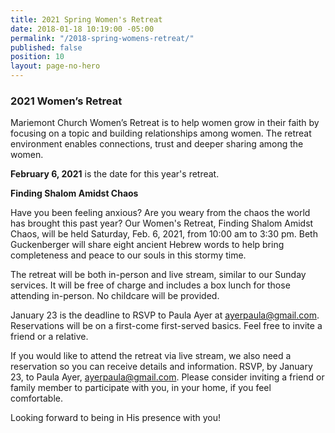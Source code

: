 ```yaml
---
title: 2021 Spring Women's Retreat
date: 2018-01-18 10:19:00 -05:00
permalink: "/2018-spring-womens-retreat/"
published: false
position: 10
layout: page-no-hero
---
```


### 2021 Women’s Retreat

Mariemont Church Women’s Retreat is to help women grow in their faith by focusing on a topic and building relationships among women. The retreat environment enables connections, trust and deeper sharing among the women.

**February 6, 2021** is the date for this year's retreat.

**Finding Shalom Amidst Chaos**

Have you been feeling anxious? Are you weary from the chaos the world has brought this past year? Our Women's Retreat, Finding Shalom Amidst Chaos, will be held Saturday, Feb. 6, 2021, from 10:00 am to 3:30 pm. Beth Guckenberger will share eight ancient Hebrew words to help bring completeness and peace to our souls in this stormy time.

The retreat will be both in-person and live stream, similar to our Sunday services. It will be free of charge and includes a box lunch for those attending in-person. No childcare will be provided.

January 23 is the deadline to RSVP to Paula Ayer at ayerpaula@gmail.com. Reservations will be on a first-come first-served basics. Feel free to invite a friend or a relative.

If you would like to attend the retreat via live stream, we also need a reservation so you can receive details and information. RSVP, by January 23, to Paula Ayer, ayerpaula@gmail.com. Please consider inviting a friend or family member to participate with you, in your home, if you feel comfortable.

Looking forward to being in His presence with you!

